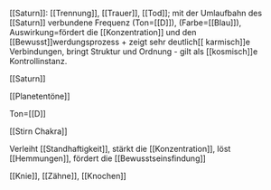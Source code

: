 [[Saturn]]: [[Trennung]], [[Trauer]], [[Tod]]; mit der Umlaufbahn des [[Saturn]] verbundene Frequenz (Ton=[[D]]), (Farbe=[[Blau]]), Auswirkung=fördert die [[Konzentration]] und den [[Bewusst]]werdungsprozess + zeigt sehr deutlich[[ karmisch]]e Verbindungen, bringt Struktur und Ordnung - gilt als [[kosmisch]]e Kontrollinstanz.

[[Saturn]]

[[Planetentöne]]

Ton=[[D]]

[[Stirn Chakra]]

Verleiht [[Standhaftigkeit]], stärkt die [[Konzentration]], löst [[Hemmungen]], fördert die [[Bewusstseinsfindung]]

[[Knie]], [[Zähne]], [[Knochen]]